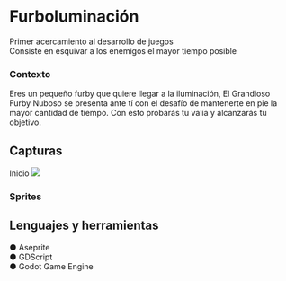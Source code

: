 <h1>Furboluminación</h1>
Primer acercamiento al desarrollo de juegos<br>
Consiste en esquivar a los enemigos el mayor tiempo posible
<h3> Contexto</h3>
Eres un pequeño furby que quiere llegar a la iluminación, El Grandioso Furby Nuboso se presenta ante tí con el desafío de mantenerte en pie la mayor cantidad de tiempo. Con esto probarás tu valía y alcanzarás tu objetivo.
<h2>Capturas</h2>
Inicio
<img src="https://i.ibb.co/d4Pv9qz/primerapantalla.jpg"></a><br>
<h3>Sprites</h3>

<h2>Lenguajes y herramientas</h2>

● Aseprite<br>
● GDScript<br>
● Godot Game Engine<br>
